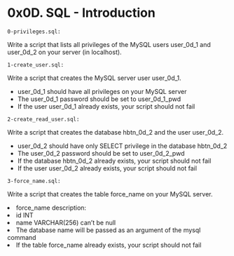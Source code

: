 # 0x0D. SQL - Introduction
<code>0-privileges.sql:</code> <p>Write a script that lists all privileges of the MySQL users user_0d_1 and user_0d_2 on your server (in localhost).</p>
<code>1-create_user.sql:</code> <p>Write a script that creates the MySQL server user user_0d_1.</p>
<ul>
    <li>user_0d_1 should have all privileges on your MySQL server</li>
    <li>The user_0d_1 password should be set to user_0d_1_pwd</li>
    <li>If the user user_0d_1 already exists, your script should not fail</li>
</ul>
<code>2-create_read_user.sql:</code> <p>Write a script that creates the database hbtn_0d_2 and the user user_0d_2.</p>
<ul>
	<li>user_0d_2 should have only SELECT privilege in the database hbtn_0d_2</li>
 	<li>The user_0d_2 password should be set to user_0d_2_pwd</li>
 	<li>If the database hbtn_0d_2 already exists, your script should not fail</li>
 	<li>If the user user_0d_2 already exists, your script should not fail</li>
</ul>
<code>3-force_name.sql:</code> <p>Write a script that creates the table force_name on your MySQL server.</p>
<lu>
	<li><lu>force_name description:
        	<li>id INT</li>
        	<li>name VARCHAR(256) can’t be null</li>
	</lu></li>
    	<li>The database name will be passed as an argument of the mysql command</li>
    	<li>If the table force_name already exists, your script should not fail</li>
</lu>


